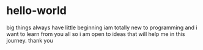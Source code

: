 # hello-world
big things always have little beginning
iam totally new to programming and i want to learn from you all
so i am open to ideas that will help me in this journey.
thank you
